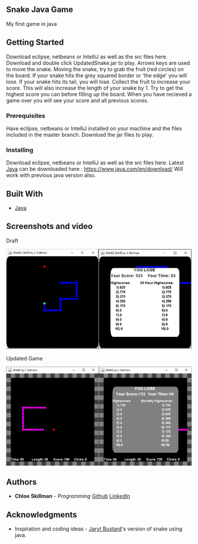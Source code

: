 ## Snake Java Game

My first game in java

## Getting Started

Download eclipse, netbeans or IntelliJ as well as the src files here.
Download and double click UpdatedSnake.jar to play.
Arrows keys are used to move the snake. 
Moving the snake, try to grab the fruit (red circles) on the board.
If your snake hits the grey squared border or 'the edge' you will lose.
If your snake hits its tail, you will lose.
Collect the fruit to increase your score. This will also increase the length of your snake by 1.
Try to get the highest score you can before filling up the board.
When you have recieved a game over you will see your score and all previous scores.


### Prerequisites

Have eclipse, netbeans or IntelliJ installed on your machine and the files included in the master branch.
Download the jar files to play. 

### Installing

Download eclipse, netbeans or IntelliJ as well as the src files here.
Latest [Java](https://www.java.com/en/download/) can be downloaded here : https://www.java.com/en/download/
Will work with previous java version also. 

## Built With

* [Java](https://www.java.com/en/download/) 

## Screenshots and video

Draft 

![Draft](https://raw.githubusercontent.com/ChloeLS/Snake-Java-Game/master/Snake.png)

Updated Game

![UpdatedGame](https://raw.githubusercontent.com/ChloeLS/Snake-Java-Game/master/UpdatedSnake.png)

## Authors

* **Chloe Skillman** - *Programming* [Github](https://github.com/ChloeLS)
                          [LinkedIn](https://www.linkedin.com/in/chloe-skillman-b80941183/)

## Acknowledgments

* Inspiration and coding ideas - [Jaryt Bustard](https://www.youtube.com/channel/UC5z_miaFGjE8eRnCNLMAupA)'s version of snake using java.
